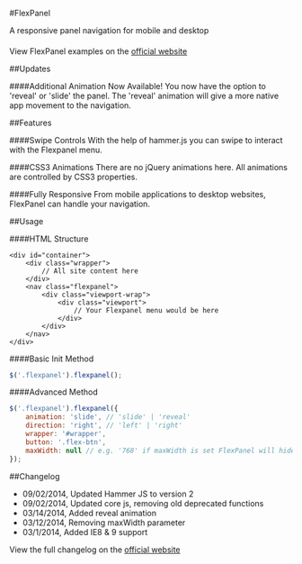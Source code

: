 #FlexPanel

A responsive panel navigation for mobile and desktop

####
View FlexPanel examples on the [official website](http://flexpanel.connekthq.com)

##Updates

####Additional Animation Now Available!
You now have the option to 'reveal' or 'slide' the panel. The 'reveal' animation will give a more native app movement to the navigation.

##Features

####Swipe Controls
With the help of hammer.js you can swipe to interact with the Flexpanel menu.

####CSS3 Animations
There are no jQuery animations here. All animations are controlled by CSS3 properties.

####Fully Responsive
From mobile applications to desktop websites, FlexPanel can handle your navigation.

##Usage

####HTML Structure
```
<div id="container">
	<div class="wrapper">
		// All site content here
	</div>
	<nav class="flexpanel">
		<div class="viewport-wrap">
			<div class="viewport">
				// Your Flexpanel menu would be here
			</div>
		</div>
	</nav>
</div>
```

####Basic Init Method
```javascript
$('.flexpanel').flexpanel();
```

####Advanced Method
```javascript
$('.flexpanel').flexpanel({
    animation: 'slide', // 'slide' | 'reveal'
    direction: 'right', // 'left' | 'right'
    wrapper: '#wrapper',
    button: '.flex-btn',  
    maxWidth: null // e.g. '768' if maxWidth is set FlexPanel will hide if viewport is larger then value
});
```

##Changelog
- 09/02/2014, Updated Hammer JS to version 2
- 09/02/2014, Updated core js, removing old deprecated functions
- 03/14/2014, Added reveal animation
- 03/12/2014, Removing maxWidth parameter
- 03/1/2014, Added IE8 & 9 support

View the full changelog on the [official website](http://flexpanel.connekthq.com/#changelog) 

